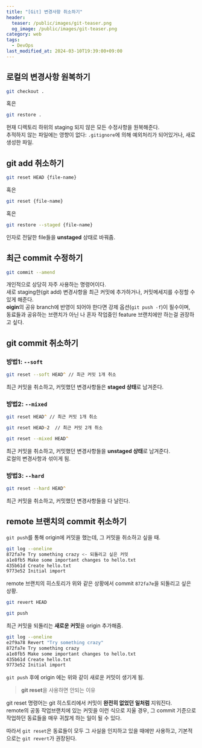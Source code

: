 ```yaml
---
title: "[Git] 변경사항 취소하기"
header:
  teaser: /public/images/git-teaser.png
  og_image: /public/images/git-teaser.png
category: web
tags:
  - DevOps
last_modified_at: 2024-03-10T19:39:00+09:00
---
```


## 로컬의 변경사항 원복하기

```zsh
git checkout .
```

혹은

```zsh
git restore .
```

현재 디렉토리 하위의 staging 되지 않은 모든 수정사항을 원복해준다.  
추적하지 않는 파일에는 영향이 없다: `.gitignore`에 의해 예외처리가 되어있거나, 새로 생성한 파일.

## git add 취소하기

```zsh
git reset HEAD {file-name}
```

혹은

```zsh
git reset {file-name}
```

혹은

```zsh
git restore --staged {file-name}
```

인자로 전달한 file들을 **unstaged** 상태로 바꿔줌.

## 최근 commit 수정하기

```zsh
git commit --amend
```

개인적으로 상당히 자주 사용하는 명령어이다.  
새로 staging한(git add) 변경사항을 최근 커밋에 추가하거나, 커밋메세지를 수정할 수 있게 해준다.  
**oigin**의 공유 branch에 반영이 되어야 한다면 강제 옵션(`git push -f`)이 필수이며, 동료들과 공유하는 브랜치가 아닌 나 혼자 작업중인 feature 브랜치에만 하는걸 권장하고 싶다.

## git commit 취소하기

### 방법1: `--soft`

```zsh
git reset --soft HEAD^ // 최근 커밋 1개 취소
```

최근 커밋을 취소하고, 커밋했던 변경사항들은 **staged 상태**로 남겨준다.

### 방법2: `--mixed`

```zsh
git reset HEAD^ // 최근 커밋 1개 취소
```

```zsh
git reset HEAD~2  // 최근 커밋 2개 취소
```

```zsh
git reset --mixed HEAD^
```

최근 커밋을 취소하고, 커밋했던 변경사항들을 **unstaged 상태**로 남겨준다.  
로컬의 변경사항과 섞이게 됨.

### 방법3: `--hard`

```zsh
git reset --hard HEAD^
```

최근 커밋을 취소하고, 커밋했던 변경사항들을 다 날린다.

## remote 브랜치의 commit 취소하기

`git push`를 통해 origin에 커밋을 했는데, 그 커밋을 취소하고 싶을 때.

```zsh
git log --oneline
872fa7e Try something crazy <- 되돌리고 싶은 커밋
a1e8fb5 Make some important changes to hello.txt
435b61d Create hello.txt
9773e52 Initial import
```

remote 브랜치의 히스토리가 위와 같은 상황에서 commit `872fa7e`을 되돌리고 싶은 상황.

```zsh
git revert HEAD
```

```zsh
git push
```

최근 커밋을 되돌리는 **새로운 커밋**을 origin 추가해줌.

```zsh
git log --oneline
e2f9a78 Revert "Try something crazy"
872fa7e Try something crazy
a1e8fb5 Make some important changes to hello.txt
435b61d Create hello.txt
9773e52 Initial import
```

`git push` 후에 origin 에는 위와 같이 새로운 커밋이 생기게 됨.

> **git reset**을 사용하면 안되는 이유

git reset 명령어는 git 히스토리에서 커밋이 **완전히 없었던 일처럼** 지워진다.  
remote의 공동 작업브랜치에 있는 커밋을 이런 식으로 지울 경우, 그 commit 기준으로 작업하던 동료들을 매우 귀찮게 하는 일이 될 수 있다.

따라서 `git reset`은 동료들이 모두 그 사실을 인지하고 있을 때에만 사용하고, 기본적으로는 `git revert`가 권장된다.
